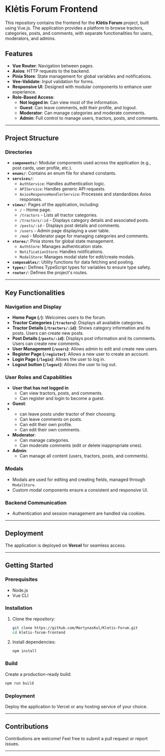 # Klėtis Forum Frontend

This repository contains the frontend for the **Klėtis Forum** project, built using Vue.js. The application provides a platform to browse tractors, categories, posts, and comments, with separate functionalities for users, moderators, and admins.

## Features

- **Vue Router**: Navigation between pages.
- **Axios**: HTTP requests to the backend.
- **Pinia Store**: State management for global variables and notifications.
- **Vee-Validate**: Input validation for forms.
- **Responsive UI**: Designed with modular components to enhance user experience.
- **Role-Based Access**:
  - **Not logged in**: Can view most of the information.  
  - **Guest**: Can leave comments, edit their profile, and logout.
  - **Moderator**: Can manage categories and moderate comments.
  - **Admin**: Full control to manage users, tractors, posts, and comments.

---

## Project Structure

### Directories
- **`components/`**: Modular components used across the application (e.g., post cards, user profile, etc.).
- **`enums/`**: Contains an enum file for shared constants.
- **`services/`**: 
  - `AuthService`: Handles authentication logic.
  - `APIService`: Handles generic API requests.
  - `AxiosResponseHandlerService`: Processes and standardizes Axios responses.
- **`views/`**: Pages of the application, including:
  - `/` - Home page.
  - `/tractors` - Lists all tractor categories.
  - `/tractors/:id` - Displays category details and associated posts.
  - `/posts/:id` - Displays post details and comments.
  - `/users` - Admin page displaying a user table.
  - `/mod` - Moderator page for managing categories and comments.
- **`stores/`**: Pinia stores for global state management.
  - `AuthStore`: Manages authentication state.
  - `NotificationStore`: Handles notifications.
  - `ModalStore`: Manages modal state for edit/create modals.
- **`composables/`**: Utility functions for data fetching and posting.
- **`types/`**: Defines TypeScript types for variables to ensure type safety.
- **`router/`**: Defines the project's routes.

---

## Key Functionalities

### Navigation and Display
- **Home Page (`/`)**: Welcomes users to the forum.
- **Tractor Categories (`/tractors`)**: Displays all available categories.
- **Tractor Details (`/tractors/:id`)**: Shows category information and its posts. Users can create new posts.
- **Post Details (`/posts/:id`)**: Displays post information and its comments. Users can create new comments.
- **User Management (`/users`)**: Allows admin to edit and create new users.
- **Register Page (`/register`)**: Allows a new user to create an account.
- **Login Page (`/login`)**: Allows the user to log in.
- **Logout button (`/logout`)**: Allows the user to log out.

### User Roles and Capabilities
- **User that has not logged in**
   - Can view tractors, posts, and comments.
   - Can register and login to become a guest. 
- **Guest**:
- - can leave posts under tractor of their choosing.
  - Can leave comments on posts.
  - Can edit their own profile.
  - Can edit their own comments.
- **Moderator**:
  - Can manage categories.
  - Can moderate comments (edit or delete inappropriate ones).
- **Admin**:
  - Can manage all content (users, tractors, posts, and comments).

### Modals
- Modals are used for editing and creating fields, managed through `ModalStore`.
- Custom modal components ensure a consistent and responsive UI.

### Backend Communication
- Authentication and session management are handled via cookies.

---

## Deployment

The application is deployed on **Vercel** for seamless access.

---

## Getting Started

### Prerequisites
- Node.js
- Vue CLI

### Installation
1. Clone the repository:
   ```bash
   git clone https://github.com/MartynasKul/Kletis-Forum.git
   cd kletis-forum-frontend
   ```
2. Install dependencies:
   ```bash
   npm install
   ```

### Build
Create a production-ready build:
```bash
npm run build
```

### Deployment
Deploy the application to Vercel or any hosting service of your choice.

---

## Contributions

Contributions are welcome! Feel free to submit a pull request or report issues.

---


